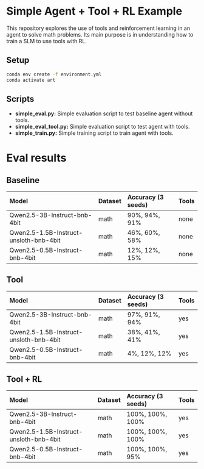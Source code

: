 # Simple Agent + Tool + RL Example

This repository explores the use of tools and reinforcement learning in an agent to solve math problems.
Its main purpose is in understanding how to train a SLM to use tools with RL.  

## Setup

```bash
conda env create -f environment.yml
conda activate art
```

## Scripts

- **simple_eval.py:** Simple evaluation script to test baseline agent  without tools.
- **simple_eval_tool.py:** Simple evaluation script to test agent with tools.
- **simple_train.py:** Simple training script to train agent with tools.



# Eval results 

## Baseline

| Model                          | Dataset | Accuracy (3 seeds)| Tools |
| :----------------------------- | :------ | :------- | :---- |
| Qwen2.5-3B-Instruct-bnb-4bit | math    |  90%, 94%, 91%      | none  |
| Qwen2.5-1.5B-Instruct-unsloth-bnb-4bit | math    |  46%, 60%, 58%       | none  |
| Qwen2.5-0.5B-Instruct-bnb-4bit | math    |  12%, 12%, 15%      | none  |


## Tool

| Model                          | Dataset | Accuracy (3 seeds)| Tools |
| :----------------------------- | :------ | :------- | :---- |
| Qwen2.5-3B-Instruct-bnb-4bit | math    |  97%, 91%, 94%      | yes |
| Qwen2.5-1.5B-Instruct-unsloth-bnb-4bit | math    |  38%, 41%, 41%      | yes |
| Qwen2.5-0.5B-Instruct-bnb-4bit | math    |  4%, 12%, 12%      | yes |

## Tool + RL

| Model                          | Dataset | Accuracy (3 seeds)| Tools |
| :----------------------------- | :------ | :------- | :---- |
| Qwen2.5-3B-Instruct-bnb-4bit | math    |  100%, 100%, 100%      | yes |
| Qwen2.5-1.5B-Instruct-unsloth-bnb-4bit | math    |  100%, 100%, 100%      | yes |
| Qwen2.5-0.5B-Instruct-bnb-4bit | math    |  100%, 100%, 95%      | yes |

